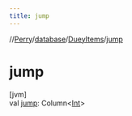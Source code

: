 ```yaml
---
title: jump
---
```

//[Perry](../../../index.html)/[database](../index.html)/[DueyItems](index.html)/[jump](jump.html)



# jump



[jvm]\
val [jump](jump.html): Column&lt;[Int](https://kotlinlang.org/api/latest/jvm/stdlib/kotlin/-int/index.html)&gt;




